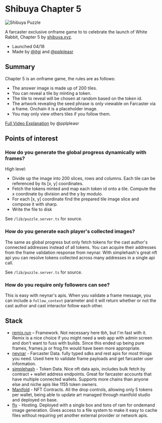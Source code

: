 # Shibuya Chapter 5

![Shibuya Puzzle](https://wowow.shibuya.xyz/images/progress.jpg)

A farcaster exclusive onframe game to to celebrate the launch of White Rabbit, Chapter 5 by [shibuya.xyz](https://shibuya.xyz).

- Launched 04/18
- Made by [@jtgi](https://warpcast.com/jtgi) and [@pplpleasr](https:/warpcast.com/pplpleasr)

## Summary

Chapter 5 is an onframe game, the rules are as follows:

- The answer image is made up of 200 tiles.
- You can reveal a tile by minting a token.
- The tile to reveal will be chosen at random based on the token id.
- The artwork revealing the seed phrase is only viewable on Farcaster via a frame. Onchain it is a placeholder image.
- You may only view others tiles if you follow them.

[Full Video Explanation](https://warpcast.com/pplpleasr/0xe2dbb4f1) by @pplpleasr

## Points of interest

### How do you generate the global progress dynamically with frames?

High level:

- Divide up the image into 200 slices, rows and columns. Each tile can be referenced by its [x, y] coordinates.
- Fetch the tokens minted and map each token id onto a tile. Compute the x coordinate by division and the y by modulo.
- For each [x, y] coordinate find the prepared tile image slice and compose it with sharp.
- Write the file to disk

See `/lib/puzzle.server.ts` for source.

### How do you generate each player's collected images?

The same as global progress but only fetch tokens for the cast author's connected addresses instead of all tokens. You can acquire their addresses from the frame validation response from neynar. With simplehash's great nft api you can resolve tokens collected across many addresses in a single api call.

See `/lib/puzzle.server.ts` for source.

### How do you require only followers can see?

This is easy with neynar's apis. When you validate a frame message, you can include a `follow_context` parameter and it will return whether or not the cast author and cast interactor follow each other.

## Stack

- [remix.run](https://remix.run) – Framework. Not necessary here tbh, but I'm fast with it. Remix is a nice choice if you might need a web app with admin screen and don't want to fuss with builds. Since this ended up being pure frames, frames.js or frog.fm would have been more appropriate.
- [neynar](https://neynar.com) - Farcaster Data. fully typed sdks and rest apis for most things you need. Used here to validate frame payloads and get farcaster user information.
- [simplehash](https://simplehash.com) - Token Data. Nice nft data apis, includes bulk fetch by contract + wallet address endpoints. Great for farcaster accounts that have multiple connected wallets. Supports more chains than anyone else and niche apis like 1155 token owners.
- [Manifold](https://studio.manifold.xyz) - NFT Contracts. All the drop controls, allowing only 5 tokens per wallet, being able to update art managed through manifold studio and deployed on base.
- [fly](https://fly.io) - Hosting. Deployed with a single box and tons of ram for ondemand image generation. Gives access to a file system to make it easy to cache files without requiring yet another external provider or network apis.
